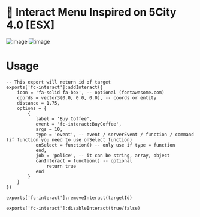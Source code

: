 # 📂 Interact Menu Inspired on 5City 4.0 [ESX]
![image](https://github.com/user-attachments/assets/e96ec4e3-4d82-46d6-b6ce-7dec2cca7fed)
![image](https://github.com/user-attachments/assets/7cbc2545-df61-4215-bc5e-990b226cd933)

# Usage
```
-- This export will return id of target
exports['fc-interact']:addInteract({
    icon = 'fa-solid fa-box', -- optional (fontawesome.com)
    coords = vector3(0.0, 0.0, 0.0), -- coords or entity
    distance = 1.75,
    options = {
        {
           label = 'Buy Coffee',
           event = 'fc-interact:BuyCoffee',
           args = 10,
           type = 'event', -- event / serverEvent / function / command (if function you need to use onSelect function)
           onSelect = function() -- only use if type = function
           end,
           job = 'police', -- it can be string, array, object
           canInteract = function() -- optional
               return true
           end
        }
    }
})

exports['fc-interact']:removeInteract(targetId)

exports['fc-interact']:disableInteract(true/false)
```
